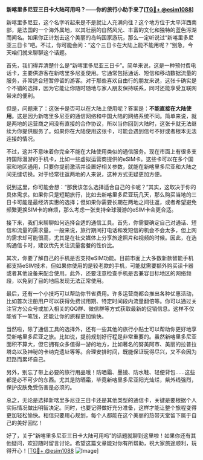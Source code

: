 **新喀里多尼亚三日卡大陆可用吗？——你的旅行小助手来了[[TG💪+ @esim1088](https://t.me/s/esim1088)]**

新喀里多尼亚，这个名字听起来是不是就让人充满向往？这个地方位于太平洋西南部，是法国的一个海外属地，以其壮丽的自然风光、丰富的文化和独特的蓝色泻湖而闻名。如果你正计划去这个美丽的岛屿国家游玩，那么一定听说过“新喀里多尼亚三日卡”吧。不过，你可能会问：“这个三日卡在大陆上能不能用呢？”别急，今天咱们就来聊聊这个话题。

首先，我们得弄清楚什么是“新喀里多尼亚三日卡”。简单来说，这是一种预付费电话卡，主要供游客在新喀里多尼亚使用。它通常包括通话、短信和移动数据流量的服务，非常适合短暂停留的游客。对于那些喜欢自由行的朋友来说，这张卡确实是个不错的选择，因为它能让你随时随地与家人朋友保持联系，同时还能享受互联网带来的便利。

但是，问题来了：这张卡是否可以在大陆上使用呢？答案是：**不能直接在大陆使用**。这是因为新喀里多尼亚的通信网络和中国大陆的网络系统不同。简单来说，就是两地的运营商之间没有直接的合作协议，所以当你回到大陆时，这张卡就无法继续为你提供服务了。如果你在大陆使用这张卡，可能会遇到信号不好或者根本无法连接的情况。

不过，这并不意味着你完全不能在大陆使用类似的通信服务。现在市面上有很多支持国际漫游的手机卡，比如一些虚拟运营商提供的eSIM卡。这些卡可以在多个国家和地区通用，只要你提前激活并设置好相关参数，就能在新喀里多尼亚和大陆之间无缝切换。对于经常往返两地的人来说，这种方式无疑更加方便。

说到这里，你可能会想：“那我该怎么选择适合自己的卡呢？”其实，这取决于你的具体需求。如果你只是短期旅行，比如去新喀里多尼亚玩几天，那么购买当地的三日卡可能是最经济实惠的选择；但如果你需要长期在两地之间往返，或者希望避免频繁更换SIM卡的麻烦，那么考虑一张支持全球漫游的eSIM卡会更合适。

接下来，我们来聊聊如何选择合适的通信工具。首先，你需要确定自己对通话、短信和流量的需求量。一般来说，旅行期间打电话和发短信的机会不会太多，但上网的需求却可能很高，尤其是在社交媒体上分享旅途照片和视频的时候。因此，在选购通信卡时，建议优先关注流量套餐的性价比。

其次，你要了解自己的手机是否支持eSIM功能。目前市面上大多数新款智能手机都支持eSIM技术，但如果你使用的是较老款的手机，可能就需要额外购买读卡器或者其他设备来配合使用。此外，还要注意检查手机是否兼容目标地区的网络频段，以免到了目的地后发现无法正常使用。

最后，还有一个小技巧可以帮助你节省费用。许多运营商都会推出各种优惠活动，比如首次注册用户可以获得免费试用期、特定时间段内流量翻倍等。你可以通过关注官方公众号或加入相关的QQ群、微信群等方式获取最新的促销信息。这样不仅能省下一笔钱，还能让你的旅程更加愉快。

当然啦，除了通信工具的选择外，还有一些其他的旅行小贴士可以帮助你更好地享受新喀里多尼亚之旅。比如说，提前规划好行程是非常重要的。虽然新喀里多尼亚面积不算大，但它拥有众多值得一游的地方，比如著名的努美阿市、美丽的拉普拉塔岛以及神秘的卡纳克遗址等等。合理安排时间，既能保证玩得尽兴，又不会因为赶路而累坏自己。

另外，别忘了带上必要的旅行用品哦！防晒霜、墨镜、防水鞋、轻便背包……这些都是必不可少的东西。尤其是防晒霜，毕竟新喀里多尼亚阳光灿烂，紫外线强烈，保护皮肤免受伤害是必须的。

总之，无论是选择新喀里多尼亚三日卡还是其他类型的通信卡，关键是要根据个人实际情况做出明智决定。同时，也要记得做好充分准备，这样才能让整个旅程变得更加轻松愉快。相信只要用心规划，每个人都能在这个美丽的热带天堂留下属于自己的美好回忆！

好了，关于“新喀里多尼亚三日卡大陆可用吗”的话题就聊到这里啦！如果你还有其他疑问，欢迎随时留言讨论。希望这篇文章能对你有所帮助，祝大家旅途顺利，玩得开心！[[TG💪+ @esim1088](https://t.me/s/esim1088) ![Image](https://i.postimg.cc/4NQfJmqS/Snipaste-2025-05-13-00-14-12.png)]